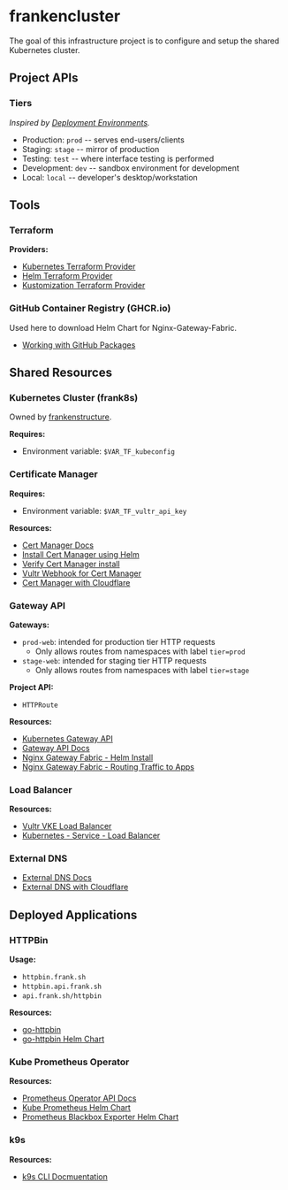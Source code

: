 # frankencluster

The goal of this infrastructure project is to configure and setup the shared
Kubernetes cluster.

## Project APIs

### Tiers

_Inspired by [Deployment Environments][wiki-deploy-envs]._

- Production: `prod` -- serves end-users/clients
- Staging: `stage` -- mirror of production
- Testing: `test` -- where interface testing is performed
- Development: `dev` -- sandbox environment for development
- Local: `local` -- developer's desktop/workstation

## Tools

### Terraform

**Providers:**

- [Kubernetes Terraform Provider][terraform-provider-k8s]
- [Helm Terraform Provider][terraform-provider-helm]
- [Kustomization Terraform Provider][terraform-provider-kustomization]

### GitHub Container Registry (GHCR.io)

Used here to download Helm Chart for Nginx-Gateway-Fabric.

- [Working with GitHub Packages][ghcr-docs-pkgs]

## Shared Resources

### Kubernetes Cluster (frank8s)

Owned by [frankenstructure](../frankenstructure).

**Requires:**

- Environment variable: `$VAR_TF_kubeconfig`

### Certificate Manager

**Requires:**

- Environment variable: `$VAR_TF_vultr_api_key`

**Resources:**

- [Cert Manager Docs][cert-manager-docs]
- [Install Cert Manager using Helm][cert-manager-helm-install]
- [Verify Cert Manager install][cert-manager-verify]
- [Vultr Webhook for Cert Manager][vultr-webhook-cert-manager]
- [Cert Manager with Cloudflare][cert-manager-cloudflare]

### Gateway API

**Gateways:**

- `prod-web`: intended for production tier HTTP requests
  - Only allows routes from namespaces with label `tier=prod`
- `stage-web`: intended for staging tier HTTP requests
  - Only allows routes from namespaces with label `tier=stage`

**Project API:**

- `HTTPRoute`

**Resources:**

- [Kubernetes Gateway API][k8s-gateway-api]
- [Gateway API Docs][gateway-api-docs]
- [Nginx Gateway Fabric - Helm Install][ngf-helm-install]
- [Nginx Gateway Fabric - Routing Traffic to Apps][ngf-routing]

### Load Balancer

**Resources:**

- [Vultr VKE Load Balancer][vultr-vke-lb]
- [Kubernetes - Service - Load Balancer][k8s-docs-svc-lb]

### External DNS

- [External DNS Docs][external-dns-docs]
- [External DNS with Cloudflare][external-dns-cloudflare]

## Deployed Applications

### HTTPBin

**Usage:**

- `httpbin.frank.sh`
- `httpbin.api.frank.sh`
- `api.frank.sh/httpbin`

**Resources:**

- [go-httpbin][httpbingo]
- [go-httpbin Helm Chart][httpbingo-helm-chart]

### Kube Prometheus Operator

**Resources:**

- [Prometheus Operator API Docs][kube-prom-docs-api]
- [Kube Prometheus Helm Chart][kube-prom-helm-chart]
- [Prometheus Blackbox Exporter Helm Chart][prom-blackbox-helm-chart]

### k9s

**Resources:**

- [k9s CLI Docmuentation][k9s-docs]

<!--- REFERENCE LINKS --->

[cert-manager-cloudflare]: https://cert-manager.io/docs/configuration/acme/dns01/cloudflare/#api-tokens
[cert-manager-docs]: https://artifacthub.io/packages/helm/cert-manager/cert-manager
[cert-manager-helm-install]: https://cert-manager.io/docs/installation/helm/
[cert-manager-verify]: https://cert-manager.io/docs/installation/kubectl/#verify
[external-dns-cloudflare]: https://github.com/kubernetes-sigs/external-dns/blob/master/docs/tutorials/cloudflare.md#using-helm
[external-dns-docs]: https://artifacthub.io/packages/helm/external-dns/external-dns
[gateway-api-docs]: https://gateway-api.sigs.k8s.io/implementations/#nginx-gateway-fabric
[ghcr-docs-pkgs]: https://docs.github.com/en/packages/working-with-a-github-packages-registry/working-with-the-container-registry
[httpbingo]: https://httpbingo.org/
[httpbingo-helm-chart]: https://github.com/matheusfm/httpbin-chart
[kube-prom-docs-api]: https://prometheus-operator.dev/docs/api-reference/api/
[kube-prom-helm-chart]: https://github.com/prometheus-community/helm-charts/tree/main/charts/kube-prometheus-stack
[k8s-docs-svc-lb]: https://kubernetes.io/docs/concepts/services-networking/service/#loadbalancer
[k8s-gateway-api]: https://kubernetes.io/docs/concepts/services-networking/gateway/
[k9s-docs]: https://k9scli.io/
[ngf-helm-install]: https://docs.nginx.com/nginx-gateway-fabric/installation/installing-ngf/helm/
[ngf-routing]: https://docs.nginx.com/nginx-gateway-fabric/how-to/traffic-management/routing-traffic-to-your-app/
[prom-blackbox-helm-chart]: https://github.com/prometheus-community/helm-charts/blob/main/charts/prometheus-blackbox-exporter/README.md
[terraform-provider-helm]: https://registry.terraform.io/providers/hashicorp/helm/latest/docs
[terraform-provider-k8s]: https://registry.terraform.io/providers/hashicorp/kubernetes/latest/docs
[terraform-provider-kustomization]: https://registry.terraform.io/providers/kbst/kustomization/latest/docs
[vultr-vke-lb]: https://docs.vultr.com/vultr-kubernetes-engine#vke-load-balancer
[vultr-webhook-cert-manager]: https://artifacthub.io/packages/helm/vultr/cert-manager-webhook-vultr
[wiki-deploy-envs]: https://en.wikipedia.org/wiki/Deployment_environment#Environments
